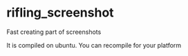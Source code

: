 # rifling_screenshot

Fast creating part of screenshots

It is compiled on ubuntu. You can recompile for your platform
